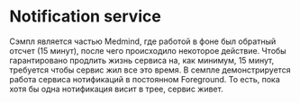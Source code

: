 # Notification service
Сэмпл является частью Medmind, где работой в фоне был обратный отсчет 
(15 минут), после чего происходило некоторое действие. Чтобы гарантировано продлить жизнь сервиса на, как минимум, 15
минут, требуется чтобы сервис жил все это время.
В семпле демонстрируется работа сервиса нотификаций в постоянном Foreground. То есть, пока хотя бы одна нотификация
висит в трее, сервис живет.